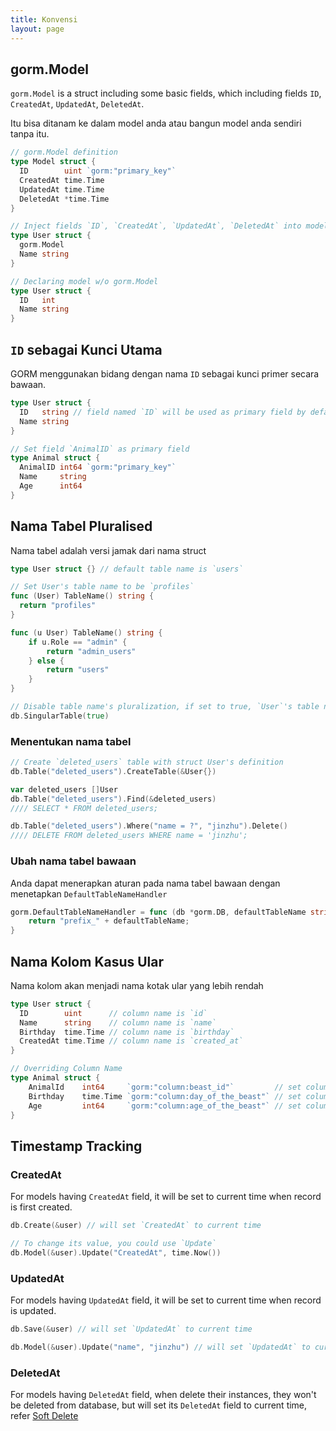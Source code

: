 ```yaml
---
title: Konvensi
layout: page
---
```

## gorm.Model

`gorm.Model` is a struct including some basic fields, which including fields `ID`, `CreatedAt`, `UpdatedAt`, `DeletedAt`.

Itu bisa ditanam ke dalam model anda atau bangun model anda sendiri tanpa itu.

```go
// gorm.Model definition
type Model struct {
  ID        uint `gorm:"primary_key"`
  CreatedAt time.Time
  UpdatedAt time.Time
  DeletedAt *time.Time
}

// Inject fields `ID`, `CreatedAt`, `UpdatedAt`, `DeletedAt` into model `User`
type User struct {
  gorm.Model
  Name string
}

// Declaring model w/o gorm.Model
type User struct {
  ID   int
  Name string
}
```

## `ID` sebagai Kunci Utama

GORM menggunakan bidang dengan nama `ID` sebagai kunci primer secara bawaan.

```go
type User struct {
  ID   string // field named `ID` will be used as primary field by default
  Name string
}

// Set field `AnimalID` as primary field
type Animal struct {
  AnimalID int64 `gorm:"primary_key"`
  Name     string
  Age      int64
}
```

## Nama Tabel Pluralised

Nama tabel adalah versi jamak dari nama struct

```go
type User struct {} // default table name is `users`

// Set User's table name to be `profiles`
func (User) TableName() string {
  return "profiles"
}

func (u User) TableName() string {
    if u.Role == "admin" {
        return "admin_users"
    } else {
        return "users"
    }
}

// Disable table name's pluralization, if set to true, `User`'s table name will be `user`
db.SingularTable(true)
```

### Menentukan nama tabel

```go
// Create `deleted_users` table with struct User's definition
db.Table("deleted_users").CreateTable(&User{})

var deleted_users []User
db.Table("deleted_users").Find(&deleted_users)
//// SELECT * FROM deleted_users;

db.Table("deleted_users").Where("name = ?", "jinzhu").Delete()
//// DELETE FROM deleted_users WHERE name = 'jinzhu';
```

### Ubah nama tabel bawaan

Anda dapat menerapkan aturan pada nama tabel bawaan dengan menetapkan `DefaultTableNameHandler`

```go
gorm.DefaultTableNameHandler = func (db *gorm.DB, defaultTableName string) string  {
    return "prefix_" + defaultTableName;
}
```

## Nama Kolom Kasus Ular

Nama kolom akan menjadi nama kotak ular yang lebih rendah

```go
type User struct {
  ID        uint      // column name is `id`
  Name      string    // column name is `name`
  Birthday  time.Time // column name is `birthday`
  CreatedAt time.Time // column name is `created_at`
}

// Overriding Column Name
type Animal struct {
    AnimalId    int64     `gorm:"column:beast_id"`         // set column name to `beast_id`
    Birthday    time.Time `gorm:"column:day_of_the_beast"` // set column name to `day_of_the_beast`
    Age         int64     `gorm:"column:age_of_the_beast"` // set column name to `age_of_the_beast`
}
```

## Timestamp Tracking

### CreatedAt

For models having `CreatedAt` field, it will be set to current time when record is first created.

```go
db.Create(&user) // will set `CreatedAt` to current time

// To change its value, you could use `Update`
db.Model(&user).Update("CreatedAt", time.Now())
```

### UpdatedAt

For models having `UpdatedAt` field, it will be set to current time when record is updated.

```go
db.Save(&user) // will set `UpdatedAt` to current time

db.Model(&user).Update("name", "jinzhu") // will set `UpdatedAt` to current time
```

### DeletedAt

For models having `DeletedAt` field, when delete their instances, they won't be deleted from database, but will set its `DeletedAt` field to current time, refer [Soft Delete](/docs/delete.html#Soft-Delete)